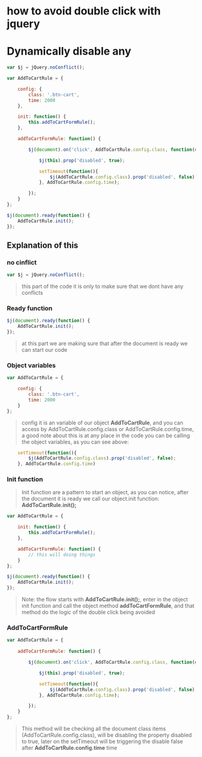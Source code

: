 # how to avoid double click with jquery

# Dynamically disable any <class-name>

```javascript
var $j = jQuery.noConflict();

var AddToCartRule = {

    config: {
        class: '.btn-cart',
        time: 2000
    },

    init: function() {
        this.addToCartFormRule();
    },

    addToCartFormRule: function() {

        $j(document).on('click', AddToCartRule.config.class, function(event){

            $j(this).prop('disabled', true);

            setTimeout(function(){
                $j(AddToCartRule.config.class).prop('disabled', false);
            }, AddToCartRule.config.time);

        });
    }
};

$j(document).ready(function() {
    AddToCartRule.init();
});
```

## Explanation of this 

### no cinflict
```javascript
var $j = jQuery.noConflict();
```
> this part of the code it is only to make sure that we dont have any conflicts 

### Ready function
```javascript
$j(document).ready(function() {
    AddToCartRule.init();
});
```
> at this part we are making sure that after the document is ready we can start our code

### Object variables
```javascript
var AddToCartRule = {

    config: {
        class: '.btn-cart',
        time: 2000
    }
};
```
> config it is an variable of our object **AddToCartRule**, and you can access by AddToCartRule.config.class or AddToCartRule.config.time, a good note about this is at any place in the code
you can be calling the object variables, as you can see above:
```javascript
    setTimeout(function(){
        $j(AddToCartRule.config.class).prop('disabled', false);
    }, AddToCartRule.config.time)
```

### Init function
> Init function are a pattern to start an object, as you can notice, after the document it is ready we call our object.init function: **AddToCartRule.init();**

```javascript
var AddToCartRule = {

    init: function() {
        this.addToCartFormRule();
    },

    addToCartFormRule: function() {
        // this will doing things
    }
};

$j(document).ready(function() {
    AddToCartRule.init();
});
```
> Note: the flow starts with **AddToCartRule.init();**, enter in the object init function and call the object method **addToCartFormRule**, and that method do the logic of the double click being avoided

### AddToCartFormRule

```javascript
var AddToCartRule = {
    
    addToCartFormRule: function() {

        $j(document).on('click', AddToCartRule.config.class, function(event){

            $j(this).prop('disabled', true);

            setTimeout(function(){
                $j(AddToCartRule.config.class).prop('disabled', false);
            }, AddToCartRule.config.time);

        });
    }
};
```
> This method will be checking all the document class items (AddToCartRule.config.class), will be disabling the property disabled to true, later on the setTimeout will be triggering the disable false
after **AddToCartRule.config.time** time